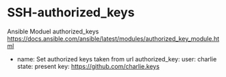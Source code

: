 # SSH-authorized_keys
Ansible Moduel authorized_keys
https://docs.ansible.com/ansible/latest/modules/authorized_key_module.html

- name: Set authorized keys taken from url
  authorized_key:
    user: charlie
    state: present
    key: https://github.com/charlie.keys
